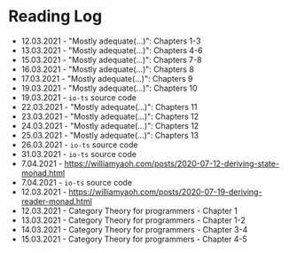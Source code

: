 # Reading Log

- 12.03.2021 - "Mostly adequate(...)": Chapters 1-3
- 13.03.2021 - "Mostly adequate(...)": Chapters 4-6
- 15.03.2021 - "Mostly adequate(...)": Chapters 7-8
- 16.03.2021 - "Mostly adequate(...)": Chapters 8
- 17.03.2021 - "Mostly adequate(...)": Chapters 9
- 19.03.2021 - "Mostly adequate(...)": Chapters 10
- 19.03.2021 - `io-ts` source code
- 22.03.2021 - "Mostly adequate(...)": Chapters 11
- 23.03.2021 - "Mostly adequate(...)": Chapters 12
- 24.03.2021 - "Mostly adequate(...)": Chapters 12
- 25.03.2021 - "Mostly adequate(...)": Chapters 13
- 26.03.2021 - `io-ts` source code
- 31.03.2021 - `io-ts` source code
- 7.04.2021 - https://williamyaoh.com/posts/2020-07-12-deriving-state-monad.html
- 7.04.2021 - `io-ts` source code
- 12.03.2021 - https://williamyaoh.com/posts/2020-07-19-deriving-reader-monad.html
- 12.03.2021 - Category Theory for programmers - Chapter 1
- 13.03.2021 - Category Theory for programmers - Chapter 1-2
- 14.03.2021 - Category Theory for programmers - Chapter 3-4
- 15.03.2021 - Category Theory for programmers - Chapter 4-5

